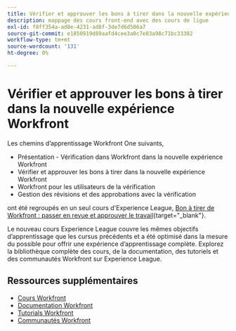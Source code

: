 ```yaml
---
title: Vérifier et approuver les bons à tirer dans la nouvelle expérience Workfront
description: mappage des cours front-end avec des cours de ligue
exl-id: f8ff354a-ad8e-4231-ad8f-3de7d6d506a7
source-git-commit: e1850919d89aafd4cee3a0c7e83a98c71bc33382
workflow-type: tm+mt
source-wordcount: '131'
ht-degree: 0%

---
```


# Vérifier et approuver les bons à tirer dans la nouvelle expérience Workfront

Les chemins d’apprentissage Workfront One suivants,

* Présentation - Vérification dans Workfront dans la nouvelle expérience Workfront
* Vérifier et approuver les bons à tirer dans la nouvelle expérience Workfront
* Workfront pour les utilisateurs de la vérification
* Gestion des révisions et des approbations avec la vérification

ont été regroupés en un seul cours d&#39;Experience League, [Bon à tirer de Workfront : passer en revue et approuver le travail](https://experienceleague.adobe.com/?recommended=Workfront-L-1-2022.1.proof){target="_blank"}.

Le nouveau cours Experience League couvre les mêmes objectifs d’apprentissage que les cursus précédents et a été optimisé dans la mesure du possible pour offrir une expérience d’apprentissage complète.  Explorez la bibliothèque complète des cours, de la documentation, des tutoriels et des communautés Workfront sur Experience League.

## Ressources supplémentaires

* [Cours Workfront](https://experienceleague.adobe.com/?lang=en&amp;Solution=Workfront#courses)
* [Documentation Workfront](https://experienceleague.adobe.com/docs/workfront.html)
* [Tutorials Workfront](https://experienceleague.adobe.com/docs/workfront-learn/tutorials-workfront/home.html)
* [Communautés Workfront](https://experienceleaguecommunities.adobe.com/t5/workfront/ct-p/workfront)
